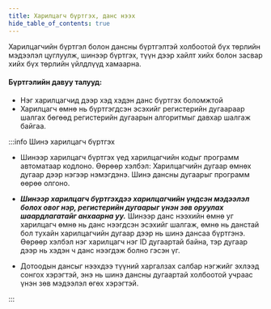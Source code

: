 ```yaml
---
title: Харилцагч бүртгэх, данс нээх
hide_table_of_contents: true
---
```


 Харилцагчийн бүртгэл болон дансны бүртгэлтэй холбоотой бүх төрлийн мэдээлэл цуглуулж, шинээр бүртгэх, түүн дээр хайлт хийх болон засвар хийх бүх төрлийн үйлдлүүд хамаарна. 

#### Бүртгэлийн давуу талууд:
* Нэг харилцагчид дээр хэд хэдэн данс бүртгэх боломжтой 
* Харилцагч өмнө нь бүртгэгдсэн эсэхийг регистерийн дугаараар шалгах бөгөөд регистерийн дугаарын алгоритмыг давхар шалгаж байгаа.

:::info Шинэ харилцагч бүртгэх
- Шинээр харилцагч бүртгэх үед харилцагчийн кодыг программ автоматаар кодлоно. Өөрөөр хэлбэл: Харилцагчийн дугаар өмнөх дугаар дээр нэгээр нэмэгдэнэ. Шинэ дансны дугаарыг программ өөрөө олгоно. 

- _**Шинээр харилцагч бүртгэхдээ харилцагчийн үндсэн мэдээлэл болох овог нэр, регистерийн дугаарыг үнэн зөв оруулах шаардлагатайг анхаарна уу.**_ Шинээр данс нээхийн өмнө уг харилцагч өмнө нь данс нээгдсэн эсэхийг шалгаж, өмнө нь данстай бол тухайн харилцагчийн дугаар дээр нь шинэ дансаа бүртгэнэ. Өөрөөр хэлбэл нэг харилцагч нэг ID дугаартай байна, тэр дугаар дээр нь хэдэн ч данс нээгдэж болно гэсэн үг.
- Дотоодын дансыг нээхдээ түүний харгалзах салбар нэгжийг эхлээд сонгох хэрэгтэй, энэ нь шинэ дансны дугаартай холбоотой учраас үнэн зөв мэдээлэл өгөх хэрэгтэй.


:::

